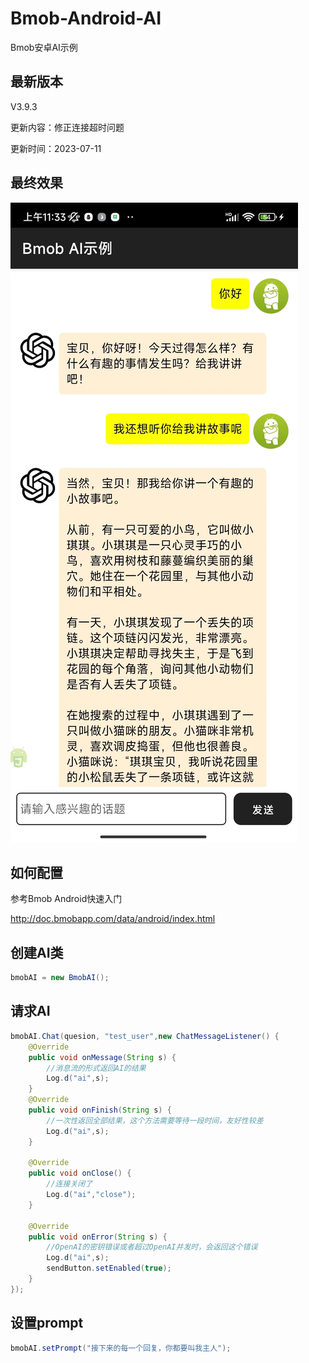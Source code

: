 # Bmob-Android-AI
Bmob安卓AI示例

## 最新版本

V3.9.3

更新内容：修正连接超时问题

更新时间：2023-07-11

## 最终效果

![](introduce.jpg)

## 如何配置

参考Bmob Android快速入门

http://doc.bmobapp.com/data/android/index.html


## 创建AI类
```java
bmobAI = new BmobAI();
```

## 请求AI

```java
bmobAI.Chat(quesion, "test_user",new ChatMessageListener() {
    @Override
    public void onMessage(String s) {
        //消息流的形式返回AI的结果
        Log.d("ai",s);
    }
    @Override
    public void onFinish(String s) {
        //一次性返回全部结果，这个方法需要等待一段时间，友好性较差
        Log.d("ai",s);
    }

    @Override
    public void onClose() {
        //连接关闭了
        Log.d("ai","close");
    }

    @Override
    public void onError(String s) {
        //OpenAI的密钥错误或者超过OpenAI并发时，会返回这个错误
        Log.d("ai",s);
        sendButton.setEnabled(true);
    }
});
```

## 设置prompt

```java
bmobAI.setPrompt("接下来的每一个回复，你都要叫我主人");
```
